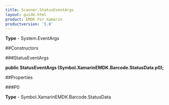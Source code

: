 ```yaml
---
title: Scanner.StatusEventArgs
layout: guide.html
product: EMDK For Xamarin 
productversion: '5.0' 
---
```



**Type** - System.EventArgs

##Constructors

###StatusEventArgs

**public StatusEventArgs (Symbol.XamarinEMDK.Barcode.StatusData p0);**



##Properties

###P0


**Type** - Symbol.XamarinEMDK.Barcode.StatusData
